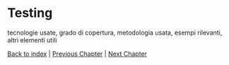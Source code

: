 # Testing
tecnologie usate, grado di copertura, metodologia usata, esempi rilevanti, altri elementi utili

[Back to index](../index.md) |
[Previous Chapter](../5-implementation/impl.md) |
[Next Chapter](end.md)